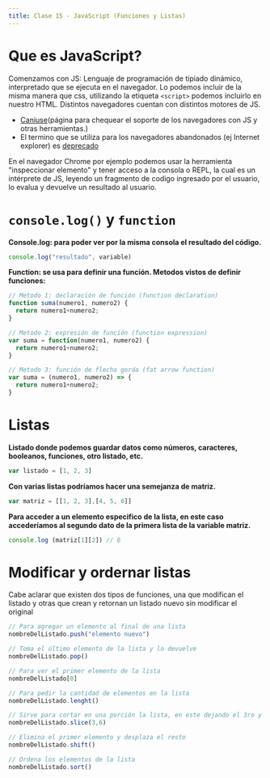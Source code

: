 ```yaml
---
title: Clase 15 - JavaScript (Funciones y Listas)
---
```


# Que es JavaScript?

Comenzamos con JS: Lenguaje de programación de tipiado dinámico, interpretado que se ejecuta en el navegador.
Lo podemos incluir de la misma manera que css, utilizando la etiqueta `<script>` podemos incluirlo en nuestro HTML.
Distintos navegadores cuentan con distintos motores de JS.

  - [Caniuse](https://caniuse.com/)(página para chequear el soporte de los navegadores con JS y otras herramientas.)
  - El termino que se utiliza para los navegadores abandonados (ej Internet explorer) es [deprecado](https://es.wikipedia.org/wiki/Deprecaci%C3%B3n)

En el navegador Chrome por ejemplo podemos usar la herramienta "inspeccionar elemento" y tener acceso a la consola o REPL, la cual es un intérprete de JS, leyendo un fragmento de codigo ingresado por el usuario, lo evalua y devuelve un resultado al usuario.

# `console.log()` y `function`

**Console.log: para poder ver por la misma consola el resultado del código.**

```js
console.log("resultado", variable)
```

**Function: se usa para definir una función. Metodos vistos de definir funciones:**

```js
// Metodo 1: declaración de función (function declaration)
function suma(numero1, numero2) {
  return numero1+numero2;
}

// Metodo 2: expresión de función (function expression)
var suma = function(numero1, numero2) {
  return numero1+numero2;
}

// Metodo 3: función de flecha gorda (fat arrow function)
var suma = (numero1, numero2) => {
  return numero1+numero2;
}
```

# Listas

**Listado donde podemos guardar datos como números, caracteres, booleanos, funciones, otro listado, etc.**

```js
var listado = [1, 2, 3]
```

**Con varias listas podríamos hacer una semejanza de matriz.**

```js
var matriz = [[1, 2, 3],[4, 5, 6]]
```

**Para acceder a un elemento especifico de la lista, en este caso accederíamos al segundo dato de la primera lista de la variable matriz.**

```js
console.log (matriz[1][2]) // 6
```

# Modificar y ordernar listas

Cabe aclarar que existen dos tipos de funciones, una que modifican el listado y otras que crean y retornan un listado nuevo sin modificar el original

```js
// Para agregar un elemento al final de una lista
nombreDelListado.push("elemento nuevo")

// Toma el último elemento de la lista y lo devuelve
nombreDelListado.pop()

// Para ver el primer elemento de la lista
nombreDelListado[0]

// Para pedir la cantidad de elementos en la lista
nombreDelListado.lenght()

// Sirve para cortar en una porción la lista, en este dejando el 3ro y 6to elemento
nombreDelListado.slice(3,6)

// Elimina el primer elemento y desplaza el resto
nombreDelListado.shift()

// Ordena los elementos de la lista
nombreDelListado.sort()
```
